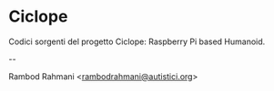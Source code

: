 # Ciclope
Codici sorgenti del progetto Ciclope: Raspberry Pi based Humanoid.

--

Rambod Rahmani <<rambodrahmani@autistici.org>>
